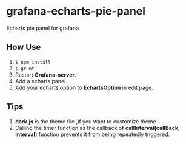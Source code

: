 # grafana-echarts-pie-panel
Echarts pie panel for grafana
## How Use
1. `$ npm install`
2. `$ grunt`
3. Restart **Grafana-server**.
4. Add a echarts panel.
5. Add your echarts option to **EchartsOption** in edit page.
## Tips
1. **dark.js** is the theme file ,If you want to customize theme.
2. Calling the timer function as the callback of **callInterval(callBack, interval)** function prevents it from being repeatedly triggered.
